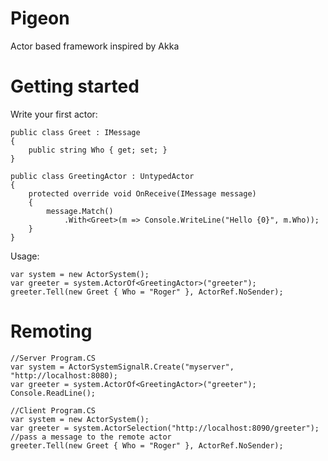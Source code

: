 Pigeon
======

Actor based framework inspired by Akka

Getting started
===============

Write your first actor:

    public class Greet : IMessage
    {
        public string Who { get; set; }
    }
    
    public class GreetingActor : UntypedActor
    {
        protected override void OnReceive(IMessage message)
        {
            message.Match()
                .With<Greet>(m => Console.WriteLine("Hello {0}", m.Who));
        }
    }
    
Usage:

    var system = new ActorSystem();
    var greeter = system.ActorOf<GreetingActor>("greeter");
    greeter.Tell(new Greet { Who = "Roger" }, ActorRef.NoSender);

Remoting
========

    //Server Program.CS 
    var system = ActorSystemSignalR.Create("myserver", "http://localhost:8080);
    var greeter = system.ActorOf<GreetingActor>("greeter");
    Console.ReadLine();
    
    //Client Program.CS
    var system = new ActorSystem();
    var greeter = system.ActorSelection("http://localhost:8090/greeter");    
    //pass a message to the remote actor
    greeter.Tell(new Greet { Who = "Roger" }, ActorRef.NoSender);

    
